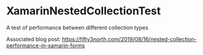 # XamarinNestedCollectionTest
A test of performance between different collection types

Associated blog post:
https://fifty3north.com/2019/08/16/nested-collection-performance-in-xamarin-forms
